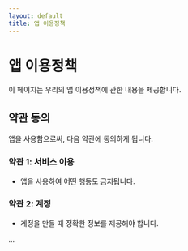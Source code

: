 ```yaml
---
layout: default
title: 앱 이용정책
---
```


# 앱 이용정책

이 페이지는 우리의 앱 이용정책에 관한 내용을 제공합니다.

## 약관 동의

앱을 사용함으로써, 다음 약관에 동의하게 됩니다.

### 약관 1: 서비스 이용

- 앱을 사용하여 어떤 행동도 금지됩니다.

### 약관 2: 계정

- 계정을 만들 때 정확한 정보를 제공해야 합니다.

...

